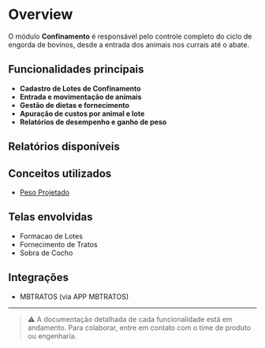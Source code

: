 # Overview

O módulo **Confinamento** é responsável pelo controle completo do ciclo de engorda de bovinos, desde a entrada dos animais nos currais até o abate.

## Funcionalidades principais

* **Cadastro de Lotes de Confinamento**
* **Entrada e movimentação de animais**
* **Gestão de dietas e fornecimento**
* **Apuração de custos por animal e lote**
* **Relatórios de desempenho e ganho de peso**

## Relatórios disponíveis

<!-- * [Gestão Nutricional por Lote](relatorios/gestao-nutricional.md)
* [Custo por Animal](relatorios/custo-animal.md) *(em construção)* -->

## Conceitos utilizados

* [Peso Projetado](./conceitos/peso-projetado.md)
<!-- * [IMS % PV](../conceitos/ims-pv.md)
* [Tratos - Definição e Sobra de Cocho](../conceitos/tratos-definicao.md) -->

## Telas envolvidas

* Formacao de Lotes
* Fornecimento de Tratos
* Sobra de Cocho

## Integrações

* MBTRATOS (via APP MBTRATOS)

---

> ⚠️ A documentação detalhada de cada funcionalidade está em andamento. Para colaborar, entre em contato com o time de produto ou engenharia.
